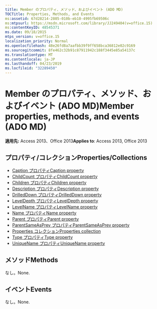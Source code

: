 ```yaml
---
title: Member のプロパティ、メソッド、およびイベント (ADO MD)
TOCTitle: Properties, Methods, and Events
ms:assetid: 67d28214-2805-010b-eb10-4995fb69506c
ms:mtpsurl: https://msdn.microsoft.com/library/JJ249404(v=office.15)
ms:contentKeyID: 48545371
ms.date: 09/18/2015
mtps_version: v=office.15
localization_priority: Normal
ms.openlocfilehash: 48e26fd8a7aafbb39f9ff658bca36812e02c9169
ms.sourcegitcommit: 8fe462c32b91c87911942c188f3445e85a54137c
ms.translationtype: MT
ms.contentlocale: ja-JP
ms.lasthandoff: 04/23/2019
ms.locfileid: "32289450"
---
```

# <a name="member-properties-methods-and-events-ado-md"></a><span data-ttu-id="350c7-102">Member のプロパティ、メソッド、およびイベント (ADO MD)</span><span class="sxs-lookup"><span data-stu-id="350c7-102">Member properties, methods, and events (ADO MD)</span></span>

<span data-ttu-id="350c7-103">**適用先:** Access 2013、Office 2013</span><span class="sxs-lookup"><span data-stu-id="350c7-103">**Applies to**: Access 2013, Office 2013</span></span>

## <a name="propertiescollections"></a><span data-ttu-id="350c7-104">プロパティ/コレクション</span><span class="sxs-lookup"><span data-stu-id="350c7-104">Properties/Collections</span></span>

- [<span data-ttu-id="350c7-105">Caption プロパティ</span><span class="sxs-lookup"><span data-stu-id="350c7-105">Caption property</span></span>](caption-property-ado-md.md)
- [<span data-ttu-id="350c7-106">ChildCount プロパティ</span><span class="sxs-lookup"><span data-stu-id="350c7-106">ChildCount property</span></span>](childcount-property-ado-md.md)
- [<span data-ttu-id="350c7-107">Children プロパティ</span><span class="sxs-lookup"><span data-stu-id="350c7-107">Children property</span></span>](children-property-ado-md.md)
- [<span data-ttu-id="350c7-108">Description プロパティ</span><span class="sxs-lookup"><span data-stu-id="350c7-108">Description property</span></span>](description-property-ado-md.md)
- [<span data-ttu-id="350c7-109">DrilledDown プロパティ</span><span class="sxs-lookup"><span data-stu-id="350c7-109">DrilledDown property</span></span>](drilleddown-property-ado-md.md)
- [<span data-ttu-id="350c7-110">LevelDepth プロパティ</span><span class="sxs-lookup"><span data-stu-id="350c7-110">LevelDepth property</span></span>](leveldepth-property-ado-md.md)
- [<span data-ttu-id="350c7-111">LevelName プロパティ</span><span class="sxs-lookup"><span data-stu-id="350c7-111">LevelName property</span></span>](levelname-property-ado-md.md)
- [<span data-ttu-id="350c7-112">Name プロパティ</span><span class="sxs-lookup"><span data-stu-id="350c7-112">Name property</span></span>](name-property-ado-md.md)
- [<span data-ttu-id="350c7-113">Parent プロパティ</span><span class="sxs-lookup"><span data-stu-id="350c7-113">Parent property</span></span>](parent-property-ado-md.md)
- [<span data-ttu-id="350c7-114">ParentSameAsPrev プロパティ</span><span class="sxs-lookup"><span data-stu-id="350c7-114">ParentSameAsPrev property</span></span>](parentsameasprev-property-ado-md.md)
- [<span data-ttu-id="350c7-115">Properties コレクション</span><span class="sxs-lookup"><span data-stu-id="350c7-115">Properties collection</span></span>](properties-collection-ado.md)
- [<span data-ttu-id="350c7-116">Type プロパティ</span><span class="sxs-lookup"><span data-stu-id="350c7-116">Type property</span></span>](type-property-ado-md.md)
- [<span data-ttu-id="350c7-117">UniqueName プロパティ</span><span class="sxs-lookup"><span data-stu-id="350c7-117">UniqueName property</span></span>](uniquename-property-ado-md.md)


## <a name="methods"></a><span data-ttu-id="350c7-118">メソッド</span><span class="sxs-lookup"><span data-stu-id="350c7-118">Methods</span></span>

<span data-ttu-id="350c7-119">なし。</span><span class="sxs-lookup"><span data-stu-id="350c7-119">None.</span></span>

## <a name="events"></a><span data-ttu-id="350c7-120">イベント</span><span class="sxs-lookup"><span data-stu-id="350c7-120">Events</span></span>

<span data-ttu-id="350c7-121">なし。</span><span class="sxs-lookup"><span data-stu-id="350c7-121">None.</span></span>

